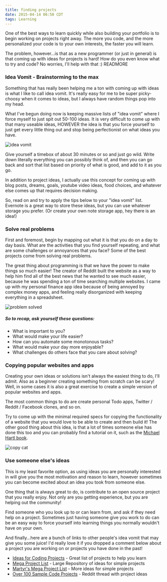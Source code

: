 ```yaml
---
title: finding projects
date: 2015-04-14 06:50 CDT
tags: Learning
---
```


One of the best ways to learn quickly while also building your portfolio is to begin working on projects right away. The more you code, and the more personalized your code is to your own interests, the faster you will learn.

The problem, however...is that as a new programmer (or just in general) is that  coming up with ideas for projects is hard! How do you even know what to try and code? No worries, I'll help with that :) READMORE

### Idea Vomit - Brainstorming to the max
Something that has really been helping me a ton with coming up with ideas is what I like to call idea vomit. It's really easy for me to be super picky-choosy when it comes to ideas, but I always have random things pop into my head.

What I've begun doing now is keeping massive lists of "idea vomit" where I force myself to just spit out 50-100 ideas. It is very difficult to come up with that many useable ideas, HOWEVER the idea is that you force yourself to just get every little thing out and stop being perfectionist on what ideas you have.

![idea vomit](http://www.chicaandjo.com/wp-content/uploads/2008/10/vomit_pumpkin.jpg)

Give yourself a timebox of about 30 minutes or so and just go wild. Write down literally everything you can possibly think of, and then you can go back and sort that list based on priority of what is good, and add to it as you go.

In addition to project ideas, I actually use this concept for coming up with blog posts, dreams, goals, youtube video ideas, food choices, and whatever else comes up that requires decision making.

So, read on and try to apply the tips below to your "idea vomit" list. Evernote is a great way to store these ideas, but you can use whatever storage you prefer. (Or create your own note storage app, hey there is an idea!)

### Solve real problems
First and foremost, begin by mapping out what it is that you do on a day to day basis. What are the activities that you find yourself repeating, and what are some challenges or annoyances that you face? Some of the best projects come from solving real problems.

The great thing about programming is that we have the power to make things so much easier! The creator of Reddit built the website as a way to help him find all of the best news that he wanted to see much easier, because he was spending a ton of time searching multiple websites. I came up with my personal finance app idea because of being annoyed by complex money apps, and feeling really disorganized with keeping everything in a spreadsheet.

![problem solved](http://www.theproblemsolversllc.com/wp-content/themes/theproblemsolve/images/problem1.jpg)

##### So to recap, ask yourself these questions:
- What is important to you? 
- What would make your life easier?
- How can you automate some monotonous tasks?
- What would make your day more enjoyable?
- What challenges do others face that you care about solving?


### Copying popular websites and apps
Creating your own ideas or solutions isn't always the easiest thing to do, I'll admit. Also as a beginner creating something from scratch can be scary! Well, in some cases it is also a great exercise to create a simple version of popular websites and apps.

The most common things to do are create personal Todo apps, Twitter / Reddit / Facebook clones, and so on.

Try to come up with the minimal required specs for copying the functionality of a website that you would love to be able to create and then build it! The other good thing about this idea, is that a lot of times someone else has done this too and you can probably find a tutorial on it, such as the [Michael Hartl book](https://www.railstutorial.org/).

![copy cat](http://rorykellyconnor.com/wp-content/uploads/2014/08/copycat.jpg)

### Use someone else's ideas
This is my least favorite option, as using ideas you are personally interested in will give you the most motivation and reason to learn, however sometimes you can become excited about an idea you took from someone else.

One thing that is always great to do, is contribute to an open source project that you really enjoy. Not only are you getting experience, but you are helping out the community!

Find someone who you look up to or can learn from, and ask if they need help on a project. Sometimes just having someone give you work to do can be an easy way to force yourself into learning things you normally wouldn't have on your own.

And finally...here are a bunch of links to other people's idea vomit that may give you some juice! I'd really love it if you dropped a comment below about a project you are working on or projects you have done in the past!

  * [Ideas for Coding Projects][ideas] - Great list of projects to help you learn
  * [Mega Project List][mpl] - Large Repository of ideas for simple projects
  * [Martyr's Mega Project List][martyr-mpl] - More ideas for simple projects
  * [Over 100 Sample Code Projects][100projects] - Reddit thread with project
    ideas

[ideas]: http://www.codeconquest.com/programming-projects/ideas-for-programming-projects/
[mpl]: https://github.com/karan/Projects
[martyr-mpl]:
http://www.dreamincode.net/forums/topic/78802-martyr2s-mega-project-ideas-list/
[100projects]:
http://www.reddit.com/r/learnprogramming/comments/218ca9/list_of_beginner_programs_that_can_be_done_in_any/
